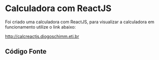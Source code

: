 # Calculadora com ReactJS

Foi criado uma calculadora com ReactJS, para visualizar a calculadora em funcionamento utilize o link abaixo: 

http://calcreactjs.diogoschimm.eti.br

## Código Fonte

